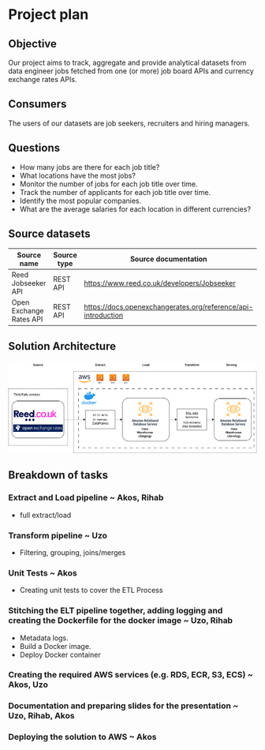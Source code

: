 # Project plan 

## Objective 
Our project aims to track, aggregate and provide analytical datasets from data engineer jobs fetched from one (or more) job board APIs and currency exchange rates APIs.

## Consumers 
The users of our datasets are job seekers, recruiters and hiring managers.

## Questions 
 - How many jobs are there for each job title?
 - What locations have the most jobs?
 - Monitor the number of jobs for each job title over time.
 - Track the number of applicants for each job title over time.
 - Identify the most popular companies.
 - What are the average salaries for each location in different currencies?

## Source datasets 

| Source name | Source type | Source documentation |
| - | - | - |
| Reed Jobseeker API| REST API | https://www.reed.co.uk/developers/Jobseeker | 
| Open Exchange Rates API | REST API | https://docs.openexchangerates.org/reference/api-introduction | 




## Solution Architecture

![images/architecture.png](images/architecture.png)

## Breakdown of tasks 

### Extract and Load pipeline ~ Akos, Rihab
- full extract/load
### Transform pipeline ~ Uzo
- Filtering, grouping, joins/merges
### Unit Tests ~ Akos 
- Creating unit tests to cover the ETL Process

### Stitching the ELT pipeline together, adding logging and creating the Dockerfile for the docker image ~ Uzo, Rihab
-  Metadata logs.
-  Build a Docker image.
-  Deploy Docker container
### Creating the required AWS services (e.g. RDS, ECR, S3, ECS) ~ Akos, Uzo

### Documentation and preparing slides for the presentation ~ Uzo, Rihab, Akos

### Deploying the solution to AWS ~ Akos
